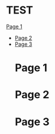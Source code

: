 # TEST
[Page 1](page1.md)
- [Page 2](page2.md)
- [Page 3](page3.md)
  # Page 1
  # Page 2
  # Page 3
